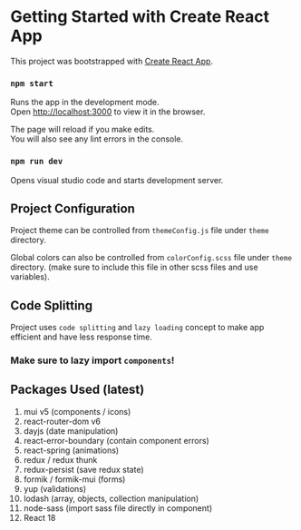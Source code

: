 # Getting Started with Create React App

This project was bootstrapped with [Create React App](https://github.com/facebook/create-react-app).

### `npm start`

Runs the app in the development mode.\
Open [http://localhost:3000](http://localhost:3000) to view it in the browser.

The page will reload if you make edits.\
You will also see any lint errors in the console.

### `npm run dev`

Opens visual studio code and starts development server.

## Project Configuration

Project theme can be controlled from `themeConfig.js` file under `theme` directory.

Global colors can also be controlled from `colorConfig.scss` file under `theme` directory. (make sure to include this file in other scss files and use variables).

## Code Splitting

Project uses `code splitting` and `lazy loading` concept to make app efficient and have less response time.

### Make sure to lazy import `components`!

## Packages Used (latest)

1. mui v5 (components / icons)
2. react-router-dom v6
3. dayjs (date manipulation)
4. react-error-boundary (contain component errors)
5. react-spring (animations)
6. redux / redux thunk
7. redux-persist (save redux state)
8. formik / formik-mui (forms)
9. yup (validations)
10. lodash (array, objects, collection manipulation)
11. node-sass (import sass file directly in component)
12. React 18
